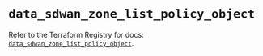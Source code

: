 # `data_sdwan_zone_list_policy_object`

Refer to the Terraform Registry for docs: [`data_sdwan_zone_list_policy_object`](https://registry.terraform.io/providers/ciscodevnet/sdwan/0.8.0/docs/data-sources/zone_list_policy_object).
